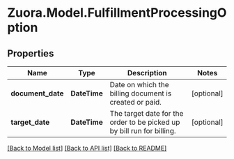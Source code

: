 
# Zuora.Model.FulfillmentProcessingOption

## Properties

Name | Type | Description | Notes
------------ | ------------- | ------------- | -------------
**document_date** | **DateTime** | Date on which the billing document is created or paid. | [optional] 
**target_date** | **DateTime** | The target date for the order to be picked up by bill run for billing. | [optional] 

[[Back to Model list]](../README.md#documentation-for-models)
[[Back to API list]](../README.md#documentation-for-api-endpoints)
[[Back to README]](../README.md)

